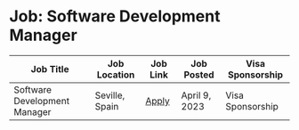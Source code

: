 # Job: Software Development Manager

| Job Title | Job Location | Job Link | Job Posted | Visa Sponsorship |
| --- | --- | --- | --- | --- |
| Software Development Manager | Seville, Spain | [Apply](https://join.com/companies/boost-it1/7690695-software-development-manager) | April 9, 2023 | Visa Sponsorship |

